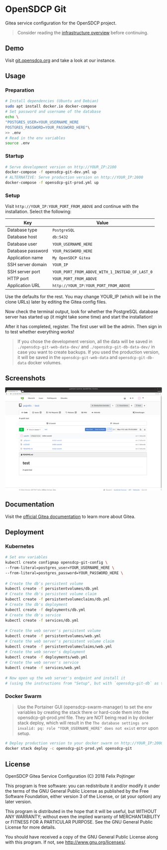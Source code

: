 # OpenSDCP Git

Gitea service configuration for the OpenSDCP project.

> Consider reading the [infrastructure overview](https://github.com/opensdcp/opensdcp-infrastructure#overview) before continuing.

## Demo

Visit [git.opensdcp.org](https://git.opensdcp.org/) and take a look at our instance.

## Usage

### Preparation

```bash
# Install dependencies (Ubuntu and Debian)
sudo apt install docker.io docker-compose
# Set password and username of the database
echo \
"POSTGRES_USER=YOUR_USERNAME_HERE
POSTGRES_PASSWORD=YOUR_PASSWORD_HERE"\
>> .env
# Read in the env variables
source .env
```

### Startup

```bash
# Serve development version on http://YOUR_IP:2100
docker-compose -f opensdcp-git-dev.yml up
# ALTERNATIVE: Serve production version on http://YOUR_IP:2000
docker-compose -f opensdcp-git-prod.yml up
```

### Setup

Visit `http://YOUR_IP:YOUR_PORT_FROM_ABOVE` and continue with the installation. Select the following:

| Key               | Value                                           |
| ----------------- | ----------------------------------------------- |
| Database type     | `PostgreSQL`                                    |
| Database host     | `db:5432`                                       |
| Database user     | `YOUR_USERNAME_HERE`                            |
| Database password | `YOUR_PASSWORD_HERE`                            |
| Application name  | `My OpenSDCP Gitea`                             |
| SSH server domain | `YOUR_IP`                                       |
| SSH server port   | `YOUR_PORT_FROM_ABOVE_WITH_1_INSTEAD_OF_LAST_0` |
| HTTP port         | `YOUR_PORT_FROM_ABOVE`                          |
| Application URL   | `http://YOUR_IP:YOUR_PORT_FROM_ABOVE`           |

Use the defaults for the rest. You may change YOUR_IP (which will be in the clone URLs) later by editing the Gitea config files.

Now check the terminal output, look for whether the PostgreSQL database server has started up (it might take some time) and start the installation!

After it has completed, register. The first user will be the admin. Then sign in to test whether everything works!

> If you chose the development version, all the data will be saved in `./opensdcp-git-web-data-dev/` and `./opensdcp-git-db-data-dev/` in case you want to create backups. If you used the production version, it will be saved in the `opensdcp-git-web-data` and `opensdcp-git-db-data` docker volumes.

## Screenshots

![Example repository in Gitea instance](screenshots/repository.png)

## Documentation

Visit the [official Gitea documentation](https://docs.gitea.io/) to learn more about Gitea.

## Deployment

### Kubernetes

```bash
# Set env variables
kubectl create configmap opensdcp-git-config \
--from-literal=postgres_user=YOUR_USERNAME_HERE \
--from-literal=postgres_password=YOUR_PASSWORD_HERE \

# Create the db's persistent volume
kubectl create -f persistentvolumes/db.yml
# Create the db's persistent volume claim
kubectl create -f persistentvolumeclaims/db.yml
# Create the db's deployment
kubectl create -f deployments/db.yml
# Create the db's service
kubectl create -f services/db.yml

# Create the web server's persistent volume
kubectl create -f persistentvolumes/web.yml
# Create the web server's persistent volume claim
kubectl create -f persistentvolumeclaims/web.yml
# Create the web server's deployment
kubectl create -f deployments/web.yml
# Create the web server's service
kubectl create -f services/web.yml

# Now open up the web server's endpoint and install it
# (using the instructions from "Setup", but with `opensdcp-git-db` as the database host)
```

### Docker Swarm

> Use the Portainer GUI (opensdcp-swarm-manager) to set the env variables by creating the stack there or hard-code them into the opensdcp-git-prod.yml file. They are NOT being read in by docker stack deploy, which will result in the `The database settings are invalid: pq: role "YOUR_USERNAME_HERE" does not exist` error upon setup.

```bash
# Deploy production version to your docker swarm on http://YOUR_IP:2000
docker stack deploy -c opensdcp-git-prod.yml opensdcp-git
```

## License

OpenSDCP Gitea Service Configuration (C) 2018 Felix Pojtinger

This program is free software: you can redistribute it and/or modify
it under the terms of the GNU General Public License as published by
the Free Software Foundation, either version 3 of the License, or
(at your option) any later version.

This program is distributed in the hope that it will be useful,
but WITHOUT ANY WARRANTY; without even the implied warranty of
MERCHANTABILITY or FITNESS FOR A PARTICULAR PURPOSE. See the
GNU General Public License for more details.

You should have received a copy of the GNU General Public License
along with this program. If not, see <http://www.gnu.org/licenses/>.
